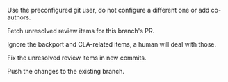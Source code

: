 Use the preconfigured git user, do not configure a different one or add co-authors.

Fetch unresolved review items for this branch's PR.

Ignore the backport and CLA-related items, a human will deal with those.

Fix the unresolved review items in new commits.

Push the changes to the existing branch.
